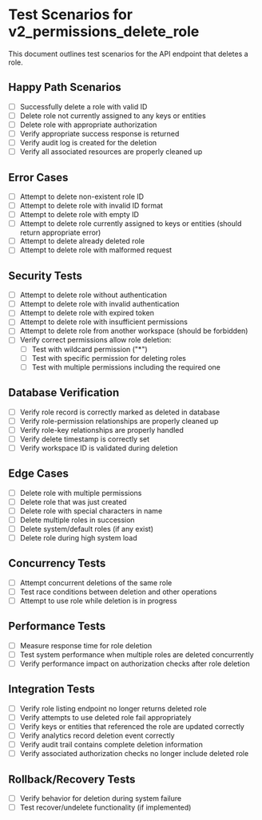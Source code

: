 # Test Scenarios for v2_permissions_delete_role

This document outlines test scenarios for the API endpoint that deletes a role.

## Happy Path Scenarios

- [ ] Successfully delete a role with valid ID
- [ ] Delete role not currently assigned to any keys or entities
- [ ] Delete role with appropriate authorization
- [ ] Verify appropriate success response is returned
- [ ] Verify audit log is created for the deletion
- [ ] Verify all associated resources are properly cleaned up

## Error Cases

- [ ] Attempt to delete non-existent role ID
- [ ] Attempt to delete role with invalid ID format
- [ ] Attempt to delete role with empty ID
- [ ] Attempt to delete role currently assigned to keys or entities (should return appropriate error)
- [ ] Attempt to delete already deleted role
- [ ] Attempt to delete role with malformed request

## Security Tests

- [ ] Attempt to delete role without authentication
- [ ] Attempt to delete role with invalid authentication
- [ ] Attempt to delete role with expired token
- [ ] Attempt to delete role with insufficient permissions
- [ ] Attempt to delete role from another workspace (should be forbidden)
- [ ] Verify correct permissions allow role deletion:
  - [ ] Test with wildcard permission ("*")
  - [ ] Test with specific permission for deleting roles
  - [ ] Test with multiple permissions including the required one

## Database Verification

- [ ] Verify role record is correctly marked as deleted in database
- [ ] Verify role-permission relationships are properly cleaned up
- [ ] Verify role-key relationships are properly handled
- [ ] Verify delete timestamp is correctly set
- [ ] Verify workspace ID is validated during deletion

## Edge Cases

- [ ] Delete role with multiple permissions
- [ ] Delete role that was just created
- [ ] Delete role with special characters in name
- [ ] Delete multiple roles in succession
- [ ] Delete system/default roles (if any exist)
- [ ] Delete role during high system load

## Concurrency Tests

- [ ] Attempt concurrent deletions of the same role
- [ ] Test race conditions between deletion and other operations
- [ ] Attempt to use role while deletion is in progress

## Performance Tests

- [ ] Measure response time for role deletion
- [ ] Test system performance when multiple roles are deleted concurrently
- [ ] Verify performance impact on authorization checks after role deletion

## Integration Tests

- [ ] Verify role listing endpoint no longer returns deleted role
- [ ] Verify attempts to use deleted role fail appropriately
- [ ] Verify keys or entities that referenced the role are updated correctly
- [ ] Verify analytics record deletion event correctly
- [ ] Verify audit trail contains complete deletion information
- [ ] Verify associated authorization checks no longer include deleted role

## Rollback/Recovery Tests

- [ ] Verify behavior for deletion during system failure
- [ ] Test recover/undelete functionality (if implemented)